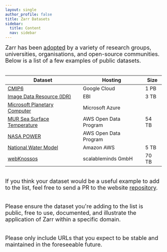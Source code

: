 ```yaml
---
layout: single
author_profile: false
title: Zarr Datasets
sidebar:
  title: Content
  nav: sidebar
---
```


<font size="4">
Zarr has been <a href="https://zarr.dev/adopters/">adopted</a> by a variety of
research groups, universities, organisations, and open-source communities.<br>
Below is a list of a few examples of public datasets.<br><br>
</font>

| Dataset                                                                                                            | Hosting               | Size  |
| ------------------------------------------------------------------------------------------------------------------ | --------------------- | ----- |
| [CMIP6](https://console.cloud.google.com/marketplace/details/noaa-public/cmip6)                                    | Google Cloud          | 1 PB  |
| [Image Data Resource (IDR)](https://idr.github.io/ome-ngff-samples/)                            | EBI                   | 3 TB  |
| [Microsoft Planetary Computer](https://planetarycomputer.microsoft.com/catalog?filter=zarr)                        | Microsoft Azure       |       |
| [MUR Sea Surface Temperature](https://registry.opendata.aws/mur)                                                   | AWS Open Data Program | 54 TB |
| [NASA POWER](https://registry.opendata.aws/nasa-power/)                                                            | AWS Open Data Program |       |
| [National Water Model](https://discourse.pangeo.io/t/the-national-water-model-reanalysis-zarr-dataset-on-aws/1449) | Amazon AWS            | 5 TB  |
| [webKnossos](https://zarr.webknossos.org/)                                                                         | scalableminds GmbH    | 70 TB |

<font size="4">
<br>If you think your dataset would be a useful example to add to the list,
feel free to send a PR to the website <a href="https://github.com/zarr-developers/zarr-developers.github.io/">repository</a>.<br><br>

Please ensure the dataset you're adding to the list is public, free to use,
documented, and illustrate the application of Zarr within a specific domain.<br><br>

Please only include URLs that you expect to be stable and maintained in the
foreseeable future. </font>
